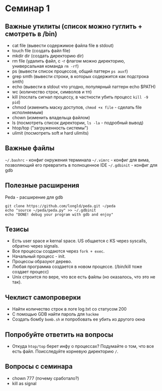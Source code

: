 # Семинар 1

## Важные утилиты (список можно гуглить + смотреть в /bin)
* cat file (вывести содержимое файла file в stdout)
* touch file (создать файл file)
* mkdir dir (создать директорию dir)
* rm file (удалить файл, с -r флагом можно директорию, универсальная команда `rm -rf`)
* ps (вывести список процессов, общий паттерн `ps auxf`)
* grep smth (вывести строки, в которых содержится как подстрока smth)
* echo (вывести в stdout что угодно, популярный паттерн echo $PATH)
* wc (количество строк, символов и тп)
* kill (послать сигнал процессу, в частности убить процесс `kill -9 pid`)
* chmod (изменить маску доступов, `chmod +x file` - сделать file исполняемым)
* chown (изменить владельца файлом)
* ls (посмотреть список директории, `ls -la` - подробный вывод)
* htop/top ("загруженность системы")
* ulimit (посмотреть soft и hard ulimits)

## Важные файлы
`~/.bashrc` - конфиг окружения терминала
`~/.vimrc` - конфиг для вима, позволяющий его превратить в полноценное IDE
`~/.gdbinit` - конфиг для gdb

## Полезные расширения
Peda - расширение для gdb
```
git clone https://github.com/longld/peda.git ~/peda
echo "source ~/peda/peda.py" >> ~/.gdbinit
echo "DONE! debug your program with gdb and enjoy"
```

## Тезисы
* Есть user space и kernal space. US общается с KS через syscalls, обратно через signals.
* Все процессы создаются через `fork + exec`.
* Начальный процесс - init.
* Процессы образуют дерево.
* Любая программа создается в новом процессе. (/bin/kill тоже создает процесс)
* Unix строится по вере, что все есть файлы (но оказалось, что это не так).

## Чеклист самопроверки
* Найти количество строк в логе log.txt со статусом 200
* С помощью GDB найти пароль для `hackme`
* Создать бомбу `bomb.sh` и попробовать ее убить из другого окна

## Попробуйте ответить на вопросы
* Откуда `htop/top` берет инфу о процессах? Подумайте о том, что все есть файл. Поисследуйте корневую директорию `/`.

## Вопросы с семинара
* chown 777 (почему сработало?)
* kill as signal
